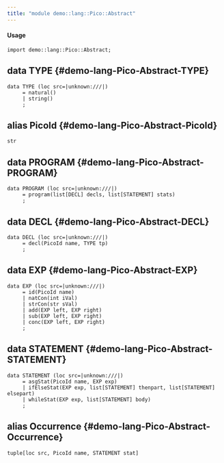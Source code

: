 ```yaml
---
title: "module demo::lang::Pico::Abstract"
---
```


#### Usage

`import demo::lang::Pico::Abstract;`


## data TYPE {#demo-lang-Pico-Abstract-TYPE}

```rascal
data TYPE (loc src=|unknown:///|) 
     = natural()
     | string()
     ;
```

## alias PicoId {#demo-lang-Pico-Abstract-PicoId}

```rascal
str

```

## data PROGRAM {#demo-lang-Pico-Abstract-PROGRAM}

```rascal
data PROGRAM (loc src=|unknown:///|) 
     = program(list[DECL] decls, list[STATEMENT] stats)
     ;
```

## data DECL {#demo-lang-Pico-Abstract-DECL}

```rascal
data DECL (loc src=|unknown:///|) 
     = decl(PicoId name, TYPE tp)
     ;
```

## data EXP {#demo-lang-Pico-Abstract-EXP}

```rascal
data EXP (loc src=|unknown:///|) 
     = id(PicoId name)
     | natCon(int iVal)
     | strCon(str sVal)
     | add(EXP left, EXP right)
     | sub(EXP left, EXP right)
     | conc(EXP left, EXP right)
     ;
```

## data STATEMENT {#demo-lang-Pico-Abstract-STATEMENT}

```rascal
data STATEMENT (loc src=|unknown:///|) 
     = asgStat(PicoId name, EXP exp)
     | ifElseStat(EXP exp, list[STATEMENT] thenpart, list[STATEMENT] elsepart)
     | whileStat(EXP exp, list[STATEMENT] body)
     ;
```

## alias Occurrence {#demo-lang-Pico-Abstract-Occurrence}

```rascal
tuple[loc src, PicoId name, STATEMENT stat]

```

